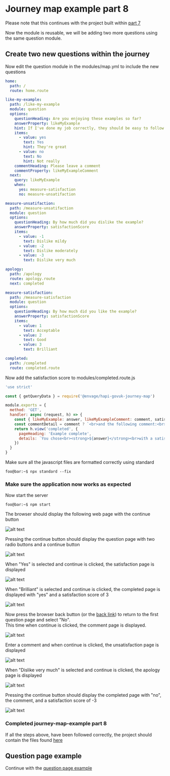 # Journey map example part 8
Please note that this continues with the project built within [part 7](../journey-map-example-7/README.md)

Now the module is reusable, we will be adding two more questions using the same question module.

## Create two new questions within the journey

Now edit the question module in the modules/map.yml to include the new questions
```yaml
home:
  path: /
  route: home.route

like-my-example:
  path: /like-my-example
  module: question
  options:
    questionHeading: Are you enjoying these examples so far?
    answerProperty: likeMyExample
    hint: If I've done my job correctly, they should be easy to follow
    items:
      - value: yes
        text: Yes
        hint: They're great
      - value: no
        text: No
        hint: Not really
    commentHeading: Please leave a comment
    commentProperty: likeMyExampleComment
  next:
    query: likeMyExample
    when:
      yes: measure-satisfaction
      no: measure-unsatifaction

measure-unsatifaction:
  path: /measure-unsatifaction
  module: question
  options:
    questionHeading: By how much did you dislike the example?
    answerProperty: satisfactionScore
    items:
      - value: -1
        text: Dislike mildy
      - value: -2
        text: Dislike moderately
      - value: -3
        text: Dislike very much

apology:
  path: /apology
  route: apology.route
  next: completed

measure-satisfaction:
  path: /measure-satisfaction
  module: question
  options:
    questionHeading: By how much did you like the example?
    answerProperty: satisfactionScore
    items:
      - value: 1
        text: Acceptable
      - value: 2
        text: Good
      - value: 3
        text: Brilliant

completed:
  path: /completed
  route: completed.route
```

Now add the satisfaction score to modules/completed.route.js
```js
'use strict'

const { getQueryData } = require('@envage/hapi-govuk-journey-map')

module.exports = {
  method: 'GET',
  handler: async (request, h) => {
    const { likeMyExample: answer, likeMyExampleComment: comment, satisfactionScore } = await getQueryData(request)
    const commentDetail = comment ? `<br>and the following comment:<br><strong>"${comment}"</strong>` : ''
    return h.view('completed', {
      pageHeading: 'Example complete',
      details: `You chose<br><strong>${answer}</strong><br>with a satisfaction score of <strong>${satisfactionScore}</strong> ${commentDetail}`
    })
  }
}
```

Make sure all the javascript files are formatted correctly using standard
```console
foo@bar:~$ npx standard --fix
```

### Make sure the application now works as expected

Now start the server
```console
foo@bar:~$ npm start
```

The browser should display the following web page with the continue button

![alt text](../screen-shots/home.png "home page")

Pressing the continue button should display the question page with two radio buttons and a continue button

![alt text](../screen-shots/like-my-example.png "question page")

When "Yes" is selected and continue is clicked, the satisfaction page is displayed

![alt text](../screen-shots/measure-satisfaction.png "satisfaction page")

When "Brilliant" is selected and continue is clicked, the completed page is displayed with "yes" and a satisfaction score of 3

![alt text](../screen-shots/completed-satisfaction-score-of-3.png "completed with yes and score of 3 page")

Now press the browser back button (or the [back link](../../essential-plugin-examples/back-link-example/README.md)) to return to the first question page and select "No".  
This time when continue is clicked, the comment page is displayed.

![alt text](../screen-shots/comment.png "completed with yes page")

Enter a comment and when continue is clicked, the unsatisfaction page is displayed

![alt text](../screen-shots/measure-unsatisfaction.png "unsatisfaction page")

When "Dislike very much" is selected and continue is clicked, the apology page is displayed

![alt text](../screen-shots/apology.png "apology page")

Pressing the continue button should display the completed page with "no", the comment, and a satisfaction score of -3

![alt text](../screen-shots/completed-satisfaction-score-of-minus-3.png "completed with no page")

### Completed journey-map-example part 8
If all the steps above, have been followed correctly, the project should contain the files found [here](.)

## Question page example
Continue with the [question page example](../../question-page-examples/README.md)

